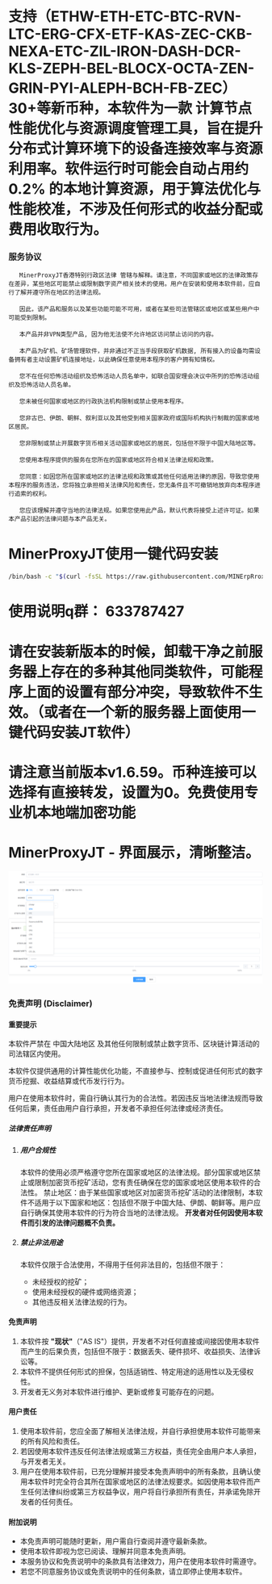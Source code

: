 # 支持（ETHW-ETH-ETC-BTC-RVN-LTC-ERG-CFX-ETF-KAS-ZEC-CKB-NEXA-ETC-ZIL-IRON-DASH-DCR-KLS-ZEPH-BEL-BLOCX-OCTA-ZEN-GRIN-PYI-ALEPH-BCH-FB-ZEC）30+等新币种，本软件为一款 计算节点性能优化与资源调度管理工具，旨在提升分布式计算环境下的设备连接效率与资源利用率。软件运行时可能会自动占用约 0.2% 的本地计算资源，用于算法优化与性能校准，不涉及任何形式的收益分配或费用收取行为。

###  **服务协议**

       MinerProxyJT香港特别行政区法律 管辖与解释。请注意，不同国家或地区的法律政策存在差异，某些地区可能禁止或限制数字资产相关技术的使用。用户在安装和使用本软件前，应自行了解并遵守所在地区的法律法规。
       
       因此，该产品和服务以及某些功能可能不可用，或者在某些司法管辖区或地区或某些用户中可能受到限制。

       本产品并非VPN类型产品, 因为他无法使不允许地区访问禁止访问的内容。

       本产品为矿机、矿场管理软件，并非通过不正当手段获取矿机数据, 所有接入的设备均需设备拥有者主动设置矿机连接地址，以此确保任意使用本程序的客户拥有知情权。

       您不在任何恐怖活动组织及恐怖活动人员名单中，如联合国安理会决议中所列的恐怖活动组织及恐怖活动人员名单。

       您未被任何国家或地区的行政执法机构限制或禁止使用本程序。

       您非古巴、伊朗、朝鲜、叙利亚以及其他受到相关国家政府或国际机构执行制裁的国家或地区居民。

       您非限制或禁止开展数字货币相关活动国家或地区的居民，包括但不限于中国大陆地区等。

       您使用本程序提供的服务在您所在的国家或地区符合相关法律法规和政策。

       您同意：如因您所在国家或地区的法律法规和政策或其他任何适用法律的原因，导致您使用本程序的服务违法，您将独立承担相关法律风险和责任，您无条件且不可撤销地放弃向本程序进行追索的权利。

       您应该理解并遵守当地的法律法规。如果您使用此产品，默认代表将接受上述许可证。如果本产品引起的法律问题与本产品无关。

# MinerProxyJT使用一键代码安装
```bash
/bin/bash -c "$(curl -fsSL https://raw.githubusercontent.com/MINErpRroxY/MinerProxyJT/main/install.sh)"
```

# 使用说明q群： 633787427

# 
# 请在安装新版本的时候，卸载干净之前服务器上存在的多种其他同类软件，可能程序上面的设置有部分冲突，导致软件不生效。（或者在一个新的服务器上面使用一键代码安装JT软件）

# 
# 请注意当前版本v1.6.59。币种连接可以选择有直接转发，设置为0。免费使用专业机本地端加密功能

# 

# MinerProxyJT - 界面展示，清晰整洁。

<p align="center">
    <img src="./JTminer.png" alt="Logo">
  </p>

### **免责声明 (Disclaimer)**

#### **重要提示**

本软件严禁在 中国大陆地区 及其他任何限制或禁止数字货币、区块链计算活动的司法辖区内使用。

本软件仅提供通用的计算性能优化功能，不直接参与、控制或促进任何形式的数字货币挖掘、收益结算或代币发行行为。

用户在使用本软件时，需自行确认其行为的合法性。若因违反当地法律法规而导致任何后果，责任由用户自行承担，开发者不承担任何法律或经济责任。

##### **法律责任声明**

1. ##### **用户合规性**

   本软件的使用必须严格遵守您所在国家或地区的法律法规。部分国家或地区禁止或限制加密货币挖矿活动，您有责任确保在您的国家或地区使用本软件的合法性。
   禁止地区：由于某些国家或地区对加密货币挖矿活动的法律限制，本软件不适用于以下国家和地区：包括但不限于中国大陆、伊朗、朝鲜等。用户应自行确保其使用本软件的行为符合当地的法律法规。
   **开发者对任何因使用本软件而引发的法律问题概不负责。**

3. ##### **禁止非法用途**

   本软件仅限于合法使用，不得用于任何非法目的，包括但不限于：

   - 未经授权的挖矿；
   - 使用未经授权的硬件或网络资源；
   - 其他违反相关法律法规的行为。

#### **免责声明**

1. 本软件按 **"现状"**（"AS IS"）提供，开发者不对任何直接或间接因使用本软件而产生的后果负责，包括但不限于：数据丢失、硬件损坏、收益损失、法律诉讼等。
2. 本软件不提供任何形式的担保，包括适销性、特定用途的适用性以及无侵权性。
3. 开发者无义务对本软件进行维护、更新或修复可能存在的问题。

#### **用户责任**

1. 使用本软件前，您应全面了解相关法律法规，并自行承担使用本软件可能带来的所有风险和责任。
2. 若因使用本软件违反任何法律法规或第三方权益，责任完全由用户本人承担，与开发者无关。
3. 用户在使用本软件前，已充分理解并接受本免责声明中的所有条款，且确认使用本软件时完全符合其所在国家或地区的法律法规要求。如因使用本软件而产生任何法律纠纷或第三方权益争议，用户将自行承担所有责任，并承诺免除开发者的任何责任。

#### **附加说明**

- 本免责声明可能随时更新，用户需自行查阅并遵守最新条款。
- 使用本软件即视为您已阅读、理解并同意本免责声明。
- 本服务协议和免责说明中的条款具有法律效力，用户在使用本软件时需遵守。
- 若您不同意服务协议或免责说明中的任何条款，请立即停止使用本软件。
